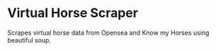 # Virtual Horse Scraper

Scrapes virtual horse data from Opensea and Know my Horses using beautiful soup.